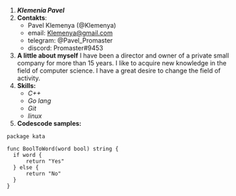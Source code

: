 
1. ***Klemenia Pavel***
2. **Contakts**:
    + Pavel Klemenya (@Klemenya)
    + email: Klemenya@gmail.com
    + telegram: @Pavel_Promaster
    + discord: Promaster#9453
3. **A little about myself**
I have been a director and owner of a private small company for more than 15 years. I like to acquire new knowledge in the field of computer science. I have a great desire to change the field of activity.
4. **Skills:**
    - *C++*
    - *Go lang*
    - _Git_
    - _linux_
5. **Codescode samples:**
```
package kata

func BoolToWord(word bool) string {
  if word {
      return "Yes"
  } else {
      return "No"
  }
}
```

